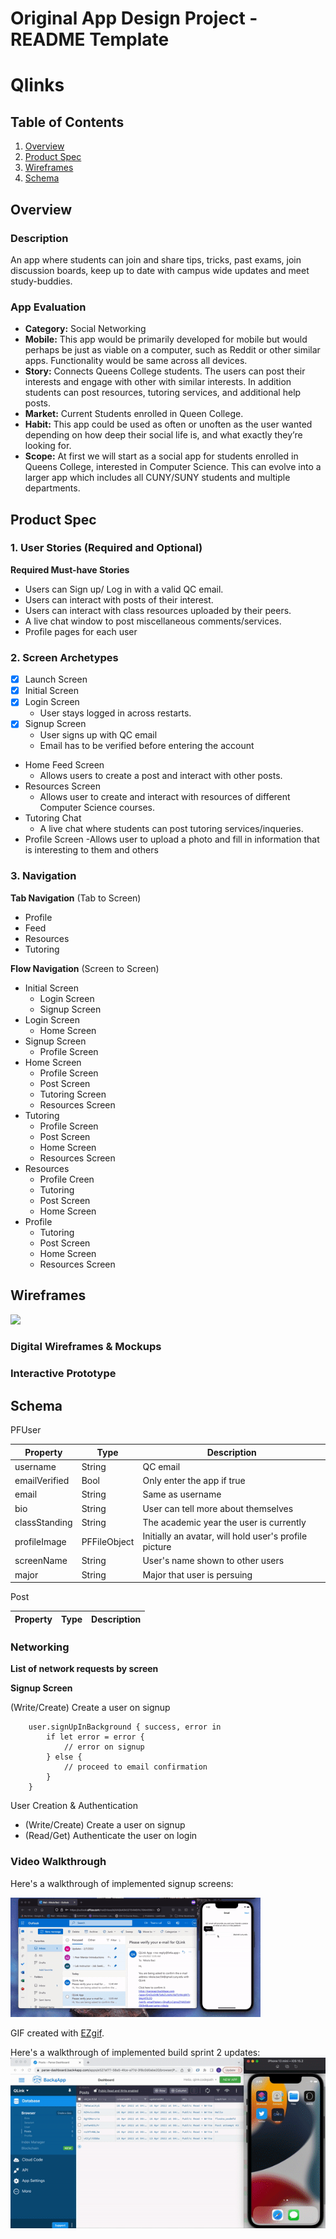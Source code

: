 Original App Design Project - README Template
===

# Qlinks

## Table of Contents
1. [Overview](#Overview)
1. [Product Spec](#Product-Spec)
1. [Wireframes](#Wireframes)
2. [Schema](#Schema)

## Overview
### Description
An app where students can join and share tips, tricks, past exams, join discussion boards, keep up to date with campus wide updates and meet study-buddies.

### App Evaluation
- **Category:** Social Networking 
- **Mobile:** This app would be primarily developed for mobile but would perhaps be just as viable on a computer, such as Reddit or other similar apps. Functionality would be same across all devices.
- **Story:** Connects Queens College students. The users can post their interests and engage with other with similar interests. In addition students can post resources, tutoring services, and additional help posts.
- **Market:** Current Students enrolled in Queen College. 
- **Habit:** This app could be used as often or unoften as the user wanted depending on how deep their social life is, and what exactly they’re looking for.
- **Scope:** At first we will start as a social app for students enrolled in Queens College, interested in Computer Science. This can evolve into a larger app which includes all CUNY/SUNY students and multiple departments.  

## Product Spec

### 1. User Stories (Required and Optional)
**Required Must-have Stories**
- Users can Sign up/ Log in with a valid QC email.
- Users can interact with posts of their interest.
- Users can interact with class resources uploaded by their peers.
- A live chat window to post miscellaneous comments/services.
- Profile pages for each user


### 2. Screen Archetypes
- [x] Launch Screen
- [x] Initial Screen
- [x] Login Screen
    - User stays logged in across restarts.
- [x] Signup Screen
    - User signs up with QC email 
    - Email has to be verified before entering the account
- Home Feed Screen
  - Allows users to create a post and interact with other posts. 
- Resources Screen 
  - Allows user to create and interact with resources of different Computer Science courses.
- Tutoring Chat
  - A live chat where students can post tutoring services/inqueries.
- Profile Screen
  -Allows user to upload a photo and fill in information that is interesting to them and others
  
### 3. Navigation

**Tab Navigation** (Tab to Screen)

* Profile
* Feed
* Resources
* Tutoring

**Flow Navigation** (Screen to Screen)
* Initial Screen
    * Login Screen
    * Signup Screen
* Login Screen
    * Home Screen
* Signup Screen
    * Profile Screen
* Home Screen
    * Profile Screen
    * Post Screen
    * Tutoring Screen
    * Resources Screen
* Tutoring
    * Profile Screen
    * Post Screen
    * Home Screen
    * Resources Screen
* Resources
    * Profile Creen
    * Tutoring
    * Post Screen
    * Home Screen
* Profile
    * Tutoring
    * Post Screen
    * Home Screen
    * Resources Screen


## Wireframes
<img src="wireflow.png" width=600>

### Digital Wireframes & Mockups
### Interactive Prototype

## Schema 
PFUser

|Property       |Type               |Description
|---------      |---------          |---------
|username       |String             |QC email
|emailVerified  |Bool               |Only enter the app if true
|email          |String             |Same as username
|bio            |String             |User can tell more about themselves
|classStanding  |String             |The academic year the user is currently
|profileImage   |PFFileObject       |Initially an avatar, will hold user's profile picture
|screenName     |String             |User's name shown to other users
|major          |String             |Major that user is persuing


Post

|Property       |Type               |Description
|---------      |---------          |---------



### Networking

**List of network requests by screen**

**Signup Screen**

(Write/Create) Create a user on signup
```
    user.signUpInBackground { success, error in
        if let error = error {
            // error on signup
        } else {
            // proceed to email confirmation
        }
    }
```
User Creation & Authentication
-  (Write/Create) Create a user on signup
-  (Read/Get) Authenticate the user on login


### Video Walkthrough
Here's a walkthrough of implemented signup screens:

<img src='./sign_up_recording.gif' title='Video Walkthrough' width='' alt='Video Walkthrough' />

GIF created with [EZgif](https://ezgif.com//).

Here's a walkthrough of implemented build sprint 2 updates:
![](build_sprint2.gif)
